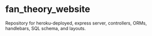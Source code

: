 # fan_theory_website
Repository for heroku-deployed, express server, controllers, ORMs, handlebars, SQL schema, and layouts.
